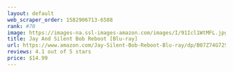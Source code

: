 ```yaml
---
layout: default 
﻿web_scraper_order: 1582906713-6588
rank: #70
image: https://images-na.ssl-images-amazon.com/images/I/91Icl1WtMFL.jpg
title: Jay And Silent Bob Reboot [Blu-ray]
url: https://www.amazon.com/Jay-Silent-Bob-Reboot-Blu-ray/dp/B07Z74G72S/ref=zg_mw_movies-tv_70?_encoding=UTF8&psc=1&refRID=46H18T9MD3CR2HGGW70G
reviews: 4.1 out of 5 stars
price: $14.99 
---
```

